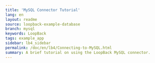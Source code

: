 ```yaml
---
title: 'MySQL Connector Tutorial'
lang: en
layout: readme
source: loopback-example-database
branch: mysql
keywords: LoopBack
tags: example_app
sidebar: lb4_sidebar
permalink: /doc/en/lb4/Connecting-to-MySQL.html
summary: A brief tutorial on using the LoopBack MySQL connector.
---
```

